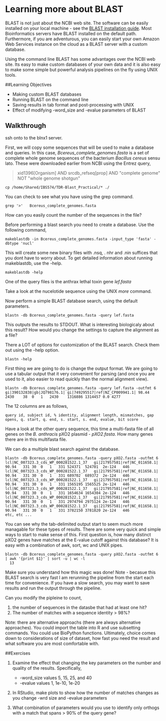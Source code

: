 # Learning more about BLAST

BLAST is not just about the NCBI web site. The software can be easily installed on your local machine - see the [BLAST installation guide](http://blast.ncbi.nlm.nih.gov/Blast.cgi?PAGE_TYPE=BlastDocs&DOC_TYPE=Download).  Most Bioinformatics servers have BLAST installed on the default path.  Furthermore, if you are adventurous, you can easily start your own Amazon Web Services instance on the cloud as a  BLAST server with a custom database.  

Using the command line BLAST has some advantages over the NCBI web site.  Its easy to make custom databases of your own data and it is also easy to make some simple but powerful analysis pipelines on the fly using UNIX tools.

##Learning Objectives

* Making custom BLAST databases
* Running BLAST on the command line
* Saving results in tab format and post-processing with UNIX
* Effect of modifying -word_size and -evalue parameters of BLAST
 

## Walkthrough
ssh onto to the blnx1 server.

First, we will copy some sequences that will be used to make a database and queries. In this case, _Bcereus_complete_genomes.fasta_ is a set of complete whole genome sequences of the bacterium *Bacillus cereus* sensu lato.  These were downloaded  earlier from NCBI using the Entrez query,  

>xid1396[Organism] AND srcdb_refseq[prop] AND "complete genome" NOT "whole genome shotgun"

    cp /home/Shared/IBS574/TDR-Blast_Practical/* ./

You can check to see what you have using the grep command.

    grep '>'   Bcereus_complete_genomes.fasta

How can you easily count the number of the sequences in the file?

Before performing a blast search you need to create a database.  Use the following command,  

    makeblastdb -in Bcereus_complete_genomes.fasta -input_type 'fasta' -dbtype 'nucl'

This will create some new binary files with .nsq, . nhr and .nin suffices that you dont have to worry about. To get detailed information about running makeblastdb, use the -help.

    makeblastdb -help

One of the query files is the anthrax lethal toxin gene _lef.fasta_  

Take a look at the nucelotide sequence using the UNIX *more* command.

Now perform a simple BLAST database search, using the default parameters.

    blastn -db Bcereus_complete_genomes.fasta -query lef.fasta

This outputs the results to STDOUT.  What is interesting biologicaly about this result? How would you change the settings to capture the alignment as a file?  

There a LOT of options for customization of the BLAST search. Check them out using the -help option.

    blastn -help

First thing we are going to do is change the output format. We are going to use a tabular output that it very convenient for parsing (and once you are used to it, also easier to read quickly than the normal alignment view).

    blastn -db Bcereus_complete_genomes.fasta -query lef.fasta -outfmt 6
    gi|390132838|gb|JQ798176.1|	gi|749295517|ref|NZ_CP009941.1|	98.44	2430	38	0	1	2430	1316886	1314457	0.0	4277

The 12 columns are as follows, 

    query id, subject id, % identity, alignment length, mismatches, gap opens, q. start, q. end, s. start, s. end, evalue, bit score
    
Have a look at the other query sequence, this time a multi-fasta file of all genes on the *B. anthracis* pXO2 plasmid - _pXO2.fasta_.  How many genes there are in this multifasta file.  

We can do a multiple blast search against the database.  

    blastn -db Bcereus_complete_genomes.fasta -query pXO2.fasta -outfmt 6
    lcl|NC_007323.3_cds_WP_000281522.1_37	gi|217957581|ref|NC_011658.1|	90.94	331	30	0	1	331	524371	524701	2e-124	 446
    lcl|NC_007323.3_cds_WP_000281522.1_37	gi|217957581|ref|NC_011658.1|	90.94	331	30	0	1	331	689702	689372	2e-124	 446
    lcl|NC_007323.3_cds_WP_000281522.1_37	gi|217957581|ref|NC_011658.1|	90.94	331	30	0	1	331	1565195	1565525	2e-124	 446
    lcl|NC_007323.3_cds_WP_000281522.1_37	gi|217957581|ref|NC_011658.1|	90.94	331	30	0	1	331	1654634	1654304	2e-124	 446
    lcl|NC_007323.3_cds_WP_000281522.1_37	gi|217957581|ref|NC_011658.1|	90.94	331	30	0	1	331	2974794	2975124	2e-124	 446
    lcl|NC_007323.3_cds_WP_000281522.1_37	gi|217957581|ref|NC_011658.1|	90.94	331	30	0	1	331	3782150	3781820	2e-124	 446
    etc, etc ...

You can see why the tab-delimited output start to seem much more managable for these types of results. There are some very quick and simple ways to start to make sense of this.  First question is, how many distinct pXO2 genes have matches at the E-value cutoff against this database?  It is easy with a combination of awk, sort, wc and UNIX pipes.

    blastn -db Bcereus_complete_genomes.fasta -query pXO2.fasta -outfmt 6 | awk '{print $1}' | sort -u | wc -l
      13

Make sure you understand how this magic was done!  Note - becasue this BLAST search is very fast I am rerunning the pipeline from the start each time for convenience. If you have a slow search, you may want to save results and run the output through the pipeline.

Can you modify the pipleine to count,

1.  the number of sequences in the datasbe that had at least one hit?
2.  The number of matches with a sequence identity > 98%?

Note: there are alternative approachs (there are always alternative approaches).  You could import the table into R and use subsetting commands.  You could use BioPython functions.  Ultimately, choice comes down to considerations of size of dataset, how fast you need the result and what software you are most comfortable with.


##Exercises 

1. Examine the effect that changing the key parameters on the number and quality of the results. Specifically,
    * -word_size  values 5, 15, 25, and 40
    * -evalue values  1, 1e-10, 1e-20

2. In RStudio, make plots to show how the number of matches changes as you change -wrd size and -evalue parameters

3. What combination of parameters would you use to identify only orthogs with a match that spans > 90% of the query gene?


